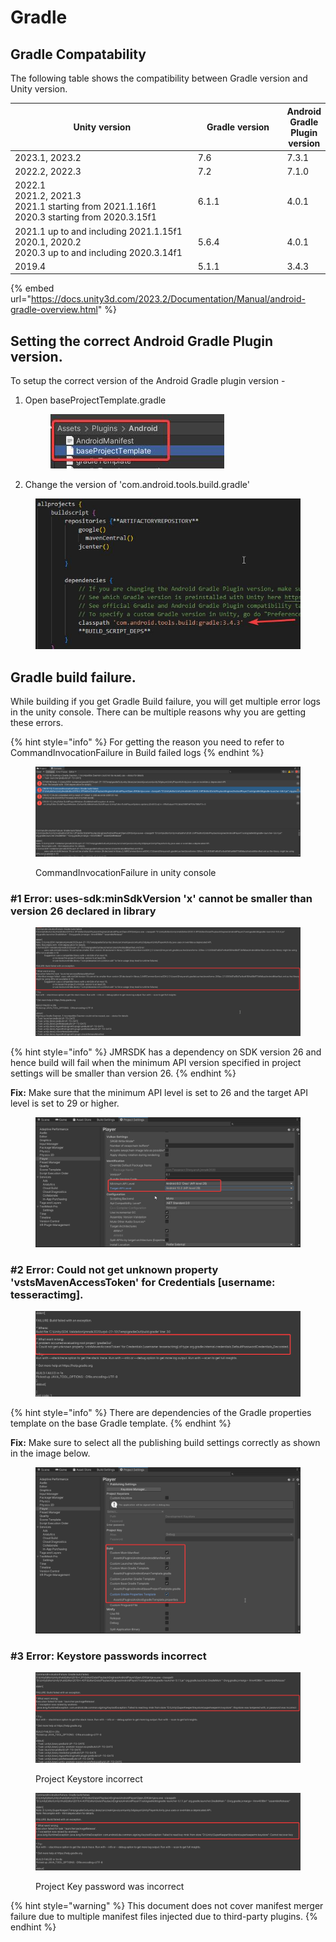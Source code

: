 # Gradle

## Gradle Compatability

The following table shows the compatibility between Gradle version and Unity version.

<table><thead><tr><th width="334.3333333333333">Unity version</th><th width="151">Gradle version</th><th>Android Gradle Plugin version</th></tr></thead><tbody><tr><td>2023.1, 2023.2</td><td>7.6</td><td>7.3.1</td></tr><tr><td>2022.2, 2022.3</td><td>7.2</td><td>7.1.0</td></tr><tr><td>2022.1<br>2021.2, 2021.3<br>2021.1 starting from 2021.1.16f1<br>2020.3 starting from 2020.3.15f1</td><td>6.1.1</td><td>4.0.1</td></tr><tr><td>2021.1 up to and including 2021.1.15f1<br>2020.1, 2020.2<br>2020.3 up to and including 2020.3.14f1</td><td>5.6.4</td><td>4.0.1</td></tr><tr><td>2019.4</td><td>5.1.1</td><td>3.4.3</td></tr></tbody></table>

{% embed url="https://docs.unity3d.com/2023.2/Documentation/Manual/android-gradle-overview.html" %}

## Setting the correct Android Gradle Plugin version.

To setup the correct version of the Android Gradle plugin version -

1.  Open baseProjectTemplate.gradle

    <div align="left"><figure><img src="../../.gitbook/assets/ca6ec683-7072-410e-86ac-f71d98253995.jpg" alt=""><figcaption></figcaption></figure></div>
2. Change the version of 'com.android.tools.build.gradle'

<div align="left"><figure><img src="../../.gitbook/assets/d66412fc-6174-4cdf-8869-26e8a5438454.jpg" alt=""><figcaption></figcaption></figure></div>

## Gradle build failure.

While building if you get Gradle Build failure, you will get multiple error logs in the unity console. There can be multiple reasons why you are getting these errors.

{% hint style="info" %}
For getting the reason you need to refer to CommandInvocationFailure in Build failed logs
{% endhint %}

<figure><img src="../../.gitbook/assets/image (94).png" alt=""><figcaption><p>CommandInvocationFailure in unity console</p></figcaption></figure>

###

### #1 Error: uses-sdk:minSdkVersion 'x' cannot be smaller than version 26 declared in library

<figure><img src="../../.gitbook/assets/image (51).png" alt=""><figcaption></figcaption></figure>

{% hint style="info" %}
JMRSDK has a dependency on SDK version 26 and hence build will fail when the minimum API version specified in project settings will be smaller than version 26.
{% endhint %}

**Fix:** Make sure that the minimum API level is set to 26 and the target API level is set to 29 or higher.

<figure><img src="../../.gitbook/assets/image (82).png" alt=""><figcaption></figcaption></figure>



### #2 Error: Could not get unknown property 'vstsMavenAccessToken' for Credentials \[username: tesseractimg].

<figure><img src="../../.gitbook/assets/image (85).png" alt=""><figcaption></figcaption></figure>

{% hint style="info" %}
There are dependencies of the Gradle properties template on the base Gradle template.&#x20;
{% endhint %}

**Fix:** Make sure to select all the publishing build settings correctly as shown in the image below.

<figure><img src="../../.gitbook/assets/image (53).png" alt=""><figcaption></figcaption></figure>



### #3 Error: Keystore passwords incorrect

<figure><img src="../../.gitbook/assets/image (87).png" alt=""><figcaption><p>Project Keystore incorrect</p></figcaption></figure>

<figure><img src="../../.gitbook/assets/image (16).png" alt=""><figcaption><p>Project Key password was incorrect</p></figcaption></figure>



{% hint style="warning" %}
This document does not cover manifest merger failure due to multiple manifest files injected due to third-party plugins.
{% endhint %}
